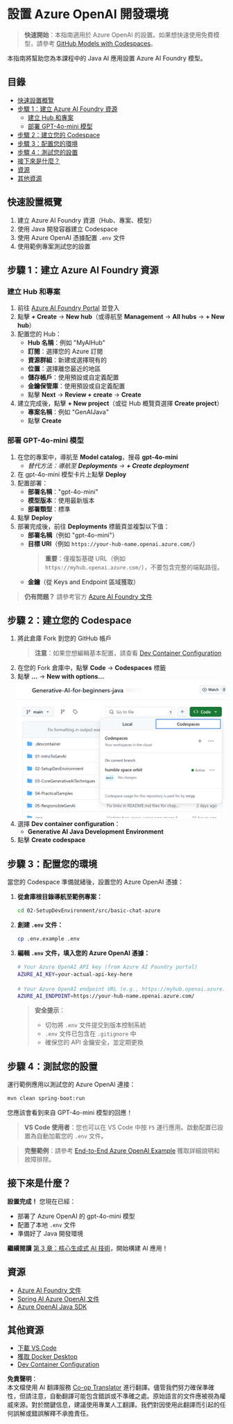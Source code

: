 <!--
CO_OP_TRANSLATOR_METADATA:
{
  "original_hash": "e00bbea0f95c611aa3bec676d23e8b43",
  "translation_date": "2025-07-21T18:00:50+00:00",
  "source_file": "02-SetupDevEnvironment/getting-started-azure-openai.md",
  "language_code": "mo"
}
-->
# 設置 Azure OpenAI 開發環境

> **快速開始**：本指南適用於 Azure OpenAI 的設置。如果想快速使用免費模型，請參考 [GitHub Models with Codespaces](./README.md#quick-start-cloud)。

本指南將幫助您為本課程中的 Java AI 應用設置 Azure AI Foundry 模型。

## 目錄

- [快速設置概覽](../../../02-SetupDevEnvironment)
- [步驟 1：建立 Azure AI Foundry 資源](../../../02-SetupDevEnvironment)
  - [建立 Hub 和專案](../../../02-SetupDevEnvironment)
  - [部署 GPT-4o-mini 模型](../../../02-SetupDevEnvironment)
- [步驟 2：建立您的 Codespace](../../../02-SetupDevEnvironment)
- [步驟 3：配置您的環境](../../../02-SetupDevEnvironment)
- [步驟 4：測試您的設置](../../../02-SetupDevEnvironment)
- [接下來是什麼？](../../../02-SetupDevEnvironment)
- [資源](../../../02-SetupDevEnvironment)
- [其他資源](../../../02-SetupDevEnvironment)

## 快速設置概覽

1. 建立 Azure AI Foundry 資源（Hub、專案、模型）
2. 使用 Java 開發容器建立 Codespace
3. 使用 Azure OpenAI 憑據配置 `.env` 文件
4. 使用範例專案測試您的設置

## 步驟 1：建立 Azure AI Foundry 資源

### 建立 Hub 和專案

1. 前往 [Azure AI Foundry Portal](https://ai.azure.com/) 並登入
2. 點擊 **+ Create** → **New hub**（或導航至 **Management** → **All hubs** → **+ New hub**）
3. 配置您的 Hub：
   - **Hub 名稱**：例如 "MyAIHub"
   - **訂閱**：選擇您的 Azure 訂閱
   - **資源群組**：新建或選擇現有的
   - **位置**：選擇離您最近的地區
   - **儲存帳戶**：使用預設或自定義配置
   - **金鑰保管庫**：使用預設或自定義配置
   - 點擊 **Next** → **Review + create** → **Create**
4. 建立完成後，點擊 **+ New project**（或從 Hub 概覽頁選擇 **Create project**）
   - **專案名稱**：例如 "GenAIJava"
   - 點擊 **Create**

### 部署 GPT-4o-mini 模型

1. 在您的專案中，導航至 **Model catalog**，搜尋 **gpt-4o-mini**
   - *替代方法：導航至 **Deployments** → **+ Create deployment***
2. 在 gpt-4o-mini 模型卡片上點擊 **Deploy**
3. 配置部署：
   - **部署名稱**："gpt-4o-mini"
   - **模型版本**：使用最新版本
   - **部署類型**：標準
4. 點擊 **Deploy**
5. 部署完成後，前往 **Deployments** 標籤頁並複製以下值：
   - **部署名稱**（例如 "gpt-4o-mini"）
   - **目標 URI**（例如 `https://your-hub-name.openai.azure.com/`）  
      > **重要**：僅複製基礎 URL（例如 `https://myhub.openai.azure.com/`），不要包含完整的端點路徑。
   - **金鑰**（從 Keys and Endpoint 區域獲取）

> **仍有問題？** 請參考官方 [Azure AI Foundry 文件](https://learn.microsoft.com/azure/ai-foundry/how-to/create-projects?tabs=ai-foundry&pivots=hub-project)

## 步驟 2：建立您的 Codespace

1. 將此倉庫 Fork 到您的 GitHub 帳戶
   > **注意**：如果您想編輯基本配置，請查看 [Dev Container Configuration](../../../.devcontainer/devcontainer.json)
2. 在您的 Fork 倉庫中，點擊 **Code** → **Codespaces** 標籤
3. 點擊 **...** → **New with options...**  
![創建帶選項的 Codespace](../../../translated_images/codespaces.9945ded8ceb431a58e8bee7f212e8c62b55733b7e302fd58194fadc95472fa3c.mo.png)
4. 選擇 **Dev container configuration**： 
   - **Generative AI Java Development Environment**
5. 點擊 **Create codespace**

## 步驟 3：配置您的環境

當您的 Codespace 準備就緒後，設置您的 Azure OpenAI 憑據：

1. **從倉庫根目錄導航至範例專案：**  
   ```bash
   cd 02-SetupDevEnvironment/src/basic-chat-azure
   ```

2. **創建 `.env` 文件：**  
   ```bash
   cp .env.example .env
   ```

3. **編輯 `.env` 文件，填入您的 Azure OpenAI 憑據：**  
   ```bash
   # Your Azure OpenAI API key (from Azure AI Foundry portal)
   AZURE_AI_KEY=your-actual-api-key-here
   
   # Your Azure OpenAI endpoint URL (e.g., https://myhub.openai.azure.com/)
   AZURE_AI_ENDPOINT=https://your-hub-name.openai.azure.com/
   ```

   > **安全提示**：  
   > - 切勿將 `.env` 文件提交到版本控制系統
   > - `.env` 文件已包含在 `.gitignore` 中
   > - 確保您的 API 金鑰安全，並定期更換

## 步驟 4：測試您的設置

運行範例應用以測試您的 Azure OpenAI 連接：

```bash
mvn clean spring-boot:run
```

您應該會看到來自 GPT-4o-mini 模型的回應！

> **VS Code 使用者**：您也可以在 VS Code 中按 `F5` 運行應用。啟動配置已設置為自動加載您的 `.env` 文件。

> **完整範例**：請參考 [End-to-End Azure OpenAI Example](./src/basic-chat-azure/README.md) 獲取詳細說明和故障排除。

## 接下來是什麼？

**設置完成！** 您現在已經：
- 部署了 Azure OpenAI 的 gpt-4o-mini 模型
- 配置了本地 `.env` 文件
- 準備好了 Java 開發環境

**繼續閱讀** [第 3 章：核心生成式 AI 技術](../03-CoreGenerativeAITechniques/README.md)，開始構建 AI 應用！

## 資源

- [Azure AI Foundry 文件](https://learn.microsoft.com/azure/ai-services/)
- [Spring AI Azure OpenAI 文件](https://docs.spring.io/spring-ai/reference/api/clients/azure-openai-chat.html)
- [Azure OpenAI Java SDK](https://learn.microsoft.com/java/api/overview/azure/ai-openai-readme)

## 其他資源

- [下載 VS Code](https://code.visualstudio.com/Download)
- [獲取 Docker Desktop](https://www.docker.com/products/docker-desktop)
- [Dev Container Configuration](../../../.devcontainer/devcontainer.json)

**免責聲明**：  
本文檔使用 AI 翻譯服務 [Co-op Translator](https://github.com/Azure/co-op-translator) 進行翻譯。儘管我們努力確保準確性，但請注意，自動翻譯可能包含錯誤或不準確之處。原始語言的文件應被視為權威來源。對於關鍵信息，建議使用專業人工翻譯。我們對因使用此翻譯而引起的任何誤解或錯誤解釋不承擔責任。